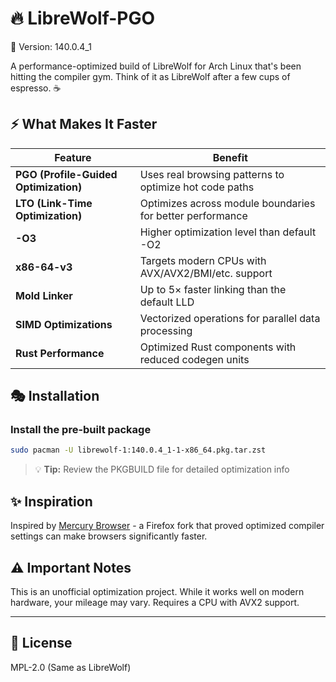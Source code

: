 # 🔥 LibreWolf-PGO

📌 Version: 140.0.4_1

A performance-optimized build of LibreWolf for Arch Linux that's been hitting the compiler gym. Think of it as LibreWolf after a few cups of espresso. ☕

## ⚡ What Makes It Faster

| Feature | Benefit |
|---------|---------|
| **PGO (Profile-Guided Optimization)** | Uses real browsing patterns to optimize hot code paths |
| **LTO (Link-Time Optimization)** | Optimizes across module boundaries for better performance |
| **-O3** | Higher optimization level than default -O2 |
| **x86-64-v3** | Targets modern CPUs with AVX/AVX2/BMI/etc. support |
| **Mold Linker** | Up to 5× faster linking than the default LLD |
| **SIMD Optimizations** | Vectorized operations for parallel data processing |
| **Rust Performance** | Optimized Rust components with reduced codegen units |

## 🎭 Installation
### Install the pre-built package
```bash
sudo pacman -U librewolf-1:140.0.4_1-1-x86_64.pkg.tar.zst
```
> 💡 **Tip:** Review the PKGBUILD file for detailed optimization info

## ✨ Inspiration

Inspired by [Mercury Browser](https://github.com/Alex313031/Mercury) - a Firefox fork that proved optimized compiler settings can make browsers significantly faster.



## ⚠️ Important Notes

This is an unofficial optimization project. While it works well on modern hardware, your mileage may vary. Requires a CPU with AVX2 support.

---

## 📄 License

MPL-2.0 (Same as LibreWolf) 
